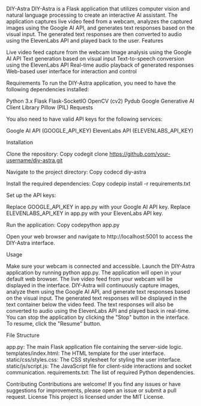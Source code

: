 DIY-Astra
DIY-Astra is a Flask application that utilizes computer vision and natural language processing to create an interactive AI assistant. The application captures live video feed from a webcam, analyzes the captured images using the Google AI API, and generates text responses based on the visual input. The generated text responses are then converted to audio using the ElevenLabs API and played back to the user.
Features

Live video feed capture from the webcam
Image analysis using the Google AI API
Text generation based on visual input
Text-to-speech conversion using the ElevenLabs API
Real-time audio playback of generated responses
Web-based user interface for interaction and control

Requirements
To run the DIY-Astra application, you need to have the following dependencies installed:

Python 3.x
Flask
Flask-SocketIO
OpenCV (cv2)
Pydub
Google Generative AI Client Library
Pillow (PIL)
Requests

You also need to have valid API keys for the following services:

Google AI API (GOOGLE_API_KEY)
ElevenLabs API (ELEVENLABS_API_KEY)

Installation

Clone the repository:
Copy codegit clone https://github.com/your-username/diy-astra.git

Navigate to the project directory:
Copy codecd diy-astra

Install the required dependencies:
Copy codepip install -r requirements.txt

Set up the API keys:

Replace GOOGLE_API_KEY in app.py with your Google AI API key.
Replace ELEVENLABS_API_KEY in app.py with your ElevenLabs API key.


Run the application:
Copy codepython app.py

Open your web browser and navigate to http://localhost:5001 to access the DIY-Astra interface.

Usage

Make sure your webcam is connected and accessible.
Launch the DIY-Astra application by running python app.py.
The application will open in your default web browser.
The live video feed from your webcam will be displayed in the interface.
DIY-Astra will continuously capture images, analyze them using the Google AI API, and generate text responses based on the visual input.
The generated text responses will be displayed in the text container below the video feed.
The text responses will also be converted to audio using the ElevenLabs API and played back in real-time.
You can stop the application by clicking the "Stop" button in the interface. To resume, click the "Resume" button.

File Structure

app.py: The main Flask application file containing the server-side logic.
templates/index.html: The HTML template for the user interface.
static/css/styles.css: The CSS stylesheet for styling the user interface.
static/js/script.js: The JavaScript file for client-side interactions and socket communication.
requirements.txt: The list of required Python dependencies.

Contributing
Contributions are welcome! If you find any issues or have suggestions for improvements, please open an issue or submit a pull request.
License
This project is licensed under the MIT License.
